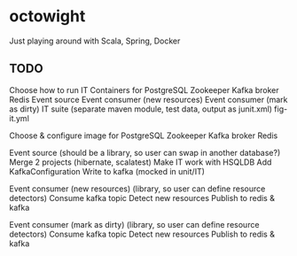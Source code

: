 # octowight
Just playing around with Scala, Spring, Docker

## TODO
Choose how to run IT
    Containers for
        PostgreSQL
        Zookeeper
        Kafka broker
        Redis
        Event source
        Event consumer (new resources)
        Event consumer (mark as dirty)
        IT suite (separate maven module, test data, output as junit.xml)
    fig-it.yml

Choose & configure image for
    PostgreSQL
    Zookeeper
    Kafka broker
    Redis

Event source
    (should be a library, so user can swap in another database?)
    Merge 2 projects (hibernate, scalatest)
    Make IT work with HSQLDB
    Add KafkaConfiguration
    Write to kafka (mocked in unit/IT)

Event consumer (new resources)
    (library, so user can define resource detectors)
    Consume kafka topic
    Detect new resources
    Publish to redis & kafka

Event consumer (mark as dirty)
    (library, so user can define resource detectors)
    Consume kafka topic
    Detect new resources
    Publish to redis & kafka
